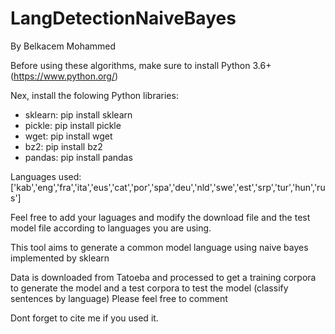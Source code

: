 # LangDetectionNaiveBayes

By Belkacem Mohammed

Before using these algorithms, make sure to install Python 3.6+ (https://www.python.org/)

Nex, install the folowing Python libraries:

* sklearn: pip install sklearn
* pickle:  pip install pickle
* wget:  pip install wget
* bz2: pip install bz2
* pandas: pip install pandas


Languages used: ['kab','eng','fra','ita','eus','cat','por','spa','deu','nld','swe','est','srp','tur','hun','rus']


Feel free to add your laguages and modify the download file and the test model file according to languages you are using.

This tool aims to generate a common model language using naive bayes implemented by sklearn

Data is downloaded from Tatoeba and processed to get a training corpora to generate the model and a test corpora to test the model (classify sentences by language)
Please feel free to comment

Dont forget to cite me if you used it.
